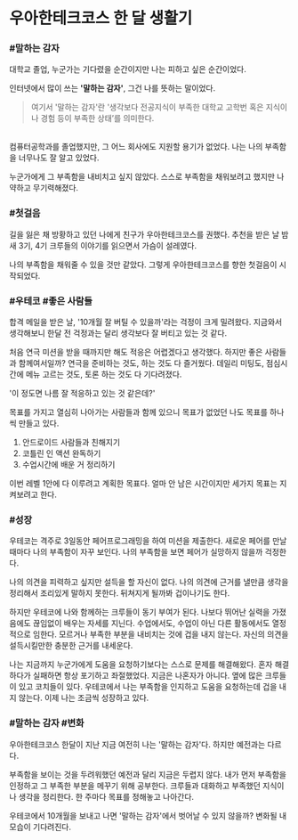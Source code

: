 # 우아한테크코스 한 달 생활기

### #말하는 감자 
대학교 졸업, 누군가는 기다렸을 순간이지만 나는 피하고 싶은 순간이었다.

인터넷에서 많이 쓰는 **'말하는 감자'**, 그건 나를 뜻하는 말이었다. 
<br/>
> 여기서 '말하는 감자'란 '생각보다 전공지식이 부족한 대학교 고학번 혹은 지식이나 경험 등이 부족한 상태’를 의미한다.

<br/>컴퓨터공학과를 졸업했지만, 그 어느 회사에도 지원할 용기가 없었다.
나는 나의 부족함을 너무나도 잘 알고 있었다. 

누군가에게 그 부족함을 내비치고 싶지 않았다. 
스스로 부족함을 채워보려고 했지만 나약하고 무기력해졌다.

### #첫걸음
길을 잃은 채 방황하고 있던 나에게 친구가 우아한테크코스를 권했다.
추천을 받은 날 밤새 3기, 4기 크루들의 이야기를 읽으면서 가슴이 설레였다. 

나의 부족함을 채워줄 수 있을 것만 같았다. 
그렇게 우아한테크코스를 향한 첫걸음이 시작되었다.

### #우테코 #좋은 사람들
합격 메일을 받은 날, '10개월 잘 버틸 수 있을까'라는 걱정이 크게 밀려왔다.
지금와서 생각해보니 한달 전 걱정과는 달리 생각보다 잘 버티고 있는 것 같다.

처음 연극 미션을 받을 때까지만 해도 적응은 어렵겠다고 생각했다.
하지만 좋은 사람들과 함께여서일까? 연극을 준비하는 것도, 하는 것도 다 즐거웠다.
데일리 미팅도, 점심시간에 메뉴 고르는 것도, 토론 하는 것도 다 기다려졌다.

'이 정도면 나름 잘 적응하고 있는 것 같은데?'

목표를 가지고 열심히 나아가는 사람들과 함께 있으니 목표가 없었던 나도 목표를 하나씩 만들고 있다.
1. 안드로이드 사람들과 친해지기
2. 코틀린 인 액션 완독하기
3. 수업시간에 배운 거 정리하기

이번 레벨 1안에 다 이루려고 계획한 목표다. 얼마 안 남은 시간이지만 세가지 목표는 지켜보려고 한다.

### #성장
우테코는 격주로 3일동안 페어프로그래밍을 하여 미션을 제출한다. 
새로운 페어를 만날 때마다 나의 부족함이 자꾸 보인다.
나의 부족함을 보면 페어가 실망하지 않을까 걱정한다.

나의 의견을 피력하고 싶지만 설득을 할 자신이 없다. 
나의 의견에 근거를 낼만큼 생각을 정리해서 조리있게 말하지 못한다. 
뒤쳐지게 될까봐 겁이나기도 한다. 

하지만 우테코에 나와 함께하는 크루들이 동기 부여가 된다. 
나보다 뛰어난 실력을 가졌음에도 끊임없이 배우는 자세를 지닌다.
수업에서도, 수업이 아닌 다른 활동에서도 열정적으로 임한다. 
모르거나 부족한 부분을 내비치는 것에 겁을 내지 않는다.
자신의 의견을 설득시킬만한 충분한 근거를 내세운다.

나는 지금까지 누군가에게 도움을 요청하기보다는 스스로 문제를 해결해왔다. 
혼자 해결하다가 실패하면 항상 포기하고 좌절했었다.
지금은 나혼자가 아니다. 옆에 많은 크루들이 있고 코치들이 있다. 
우테코에서 나는 부족함을 인지하고 도움을 요청하는데 겁을 내지 않는다.
이제 나는 조금씩 성장하고 있다.

### #말하는 감자 #변화
우아한테크코스 한달이 지난 지금 여전히 나는 '말하는 감자'다. 
하지만 예전과는 다르다. 

부족함을 보이는 것을 두려워했던 예전과 달리 지금은 두렵지 않다.
내가 먼저 부족함을 인정하고 그 부족한 부분을 메꾸기 위해 공부한다.
크루들과 대화하고 부족했던 지식이나 생각을 정리한다.
한 주마다 목표를 정해놓고 나아간다.

우테코에서 10개월을 보내고 나면 '말하는 감자'에서 벗어날 수 있지 않을까?
변화될 내 모습이 기다려진다.

